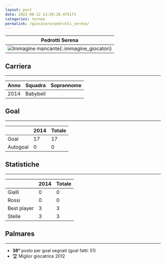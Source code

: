 ```yaml
---
layout: post
date: 2022-08-12 13:29:28.475173
categories: torneo
permalink: /giocatore/pedrotti_serena/
---
```

<link rel='stylesheets' href='./../assets/giocatori.css'>

| Pedrotti Serena |
|:-----:|
| ![Immagine mancante]('./../../assets/giocatori/pedrotti_serena.png){:.immagine_giocatori} |


## Carriera
----

|Anno|Squadra|Soprannome|
|:---:|---|---|
|2014|Babybell||


## Goal
----

| |2014| Totale |
|---|---|---|
|Goal|17|17|
|Autogoal|0|0|


## Statistiche
----

| |2014| Totale |
|---|---|---|
|Gialli|0|0|
|Rossi|0|0|
|Best player|3|3|
|Stelle|3|3|


## Palmares
----

- **38°** posto per goal segnati (goal fatti: 51)
- 🏆 Miglior giocatrice 2012